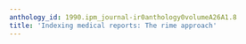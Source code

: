```yaml
---
anthology_id: 1990.ipm_journal-ir0anthology0volumeA26A1.8
title: 'Indexing medical reports: The rime approach'
---
```

